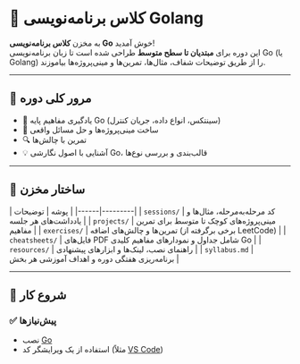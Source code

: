 # 🧠 کلاس برنامه‌نویسی Golang

به مخزن **کلاس برنامه‌نویسی Go** خوش آمدید!  
این دوره برای **مبتدیان تا سطح متوسط** طراحی شده است تا زبان برنامه‌نویسی Go (یا Golang) را از طریق توضیحات شفاف، مثال‌ها، تمرین‌ها و مینی‌پروژه‌ها بیاموزند.

---

## 📘 مرور کلی دوره

- 🚀 یادگیری مفاهیم پایه Go (سینتکس، انواع داده، جریان کنترل)
- 🧩 ساخت مینی‌پروژه‌ها و حل مسائل واقعی
- 🔍 تمرین با چالش‌ها 
- 💡 آشنایی با اصول نگارشی Go، قالب‌بندی و بررسی نوع‌ها 

---

## 📁 ساختار مخزن

| پوشه | توضیحات |
                                                                                                                  |------|---------|
                                                                                                                  | `sessions/` | کد مرحله‌به‌مرحله، مثال‌ها و یادداشت‌های هر جلسه |
                                                                                                                  | `projects/` | مینی‌پروژه‌های کوچک تا متوسط برای تمرین مفاهیم |
                                                                                                                  | `exercises/` | تمرین‌ها و چالش‌های اضافه (برخی برگرفته از LeetCode) |
                                                                                                                  | `cheatsheets/` | فایل‌های PDF شامل جداول و نمودارهای مفاهیم کلیدی Go |
                                                                                                                  | `resources/` | راهنمای نصب، لینک‌ها و ابزارهای پیشنهادی |
                                                                                                                  | `syllabus.md` | برنامه‌ریزی هفتگی دوره و اهداف آموزشی هر بخش |

---

## 🧰 شروع کار

### ✅ پیش‌نیازها

- نصب [Go](https://go.dev/doc/install)
- استفاده از یک ویرایشگر کد (مثلاً [VS Code](https://code.visualstudio.com/))

